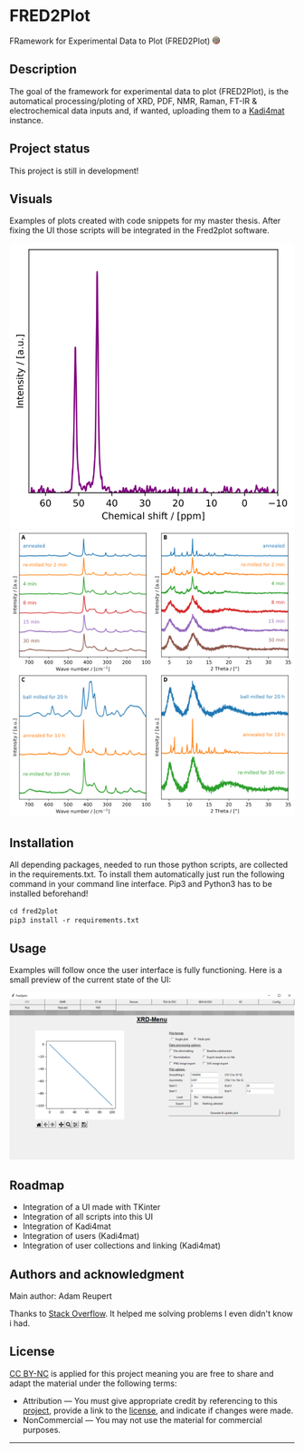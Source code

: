 # FRED2Plot
FRamework for Experimental Data to Plot (FRED2Plot) <img src="https://github.com/adamreupert/fred2plot/blob/main/Github/logo.png" width="13"/>

## Description
The goal of the framework for experimental data to plot (FRED2Plot), is the automatical processing/ploting of XRD, PDF, NMR, Raman, FT-IR & electrochemical data inputs and, if wanted, uploading them to a [Kadi4mat](https://kadi.iam-cms.kit.edu/) instance.

## Project status
This project is still in development!

## Visuals
Examples of plots created with code snippets for my master thesis. After fixing the UI those scripts will be integrated in the Fred2plot software.

![alt text](Github/NMR_example.svg "NMR example")
<br>
![alt text](Github/fig_06.png "Multiplot example")


## Installation
All depending packages, needed to run those python scripts, are collected in the requirements.txt. To install them automatically just run the following command in your command line interface. 
Pip3 and Python3 has to be installed beforehand!

```
cd fred2plot
pip3 install -r requirements.txt
```

## Usage
Examples will follow once the user interface is fully functioning. Here is a small preview of the current state of the UI:

![alt text](Github/example.png "Preview UI")


## Roadmap
- Integration of a UI made with TKinter
- Integration of all scripts into this UI
- Integration of Kadi4mat
- Integration of users (Kadi4mat)
- Integration of user collections and linking (Kadi4mat)

## Authors and acknowledgment
Main author: Adam Reupert

Thanks to [Stack Overflow](https://stackoverflow.com/). It helped me solving problems I even didn't know i had.

## License
[CC BY-NC](https://creativecommons.org/licenses/by-nc/4.0/legalcode) is applied for this project meaning you are free to share and adapt the material under the following terms:
- Attribution — You must give appropriate credit by referencing to this [project](https://github.com/adamreupert/fred2plot), provide a link to the [license](https://creativecommons.org/licenses/by-nc/4.0/legalcode), and indicate if changes were made. 
- NonCommercial — You may not use the material for commercial purposes. 

***
